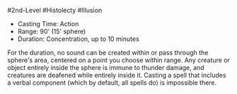 #2nd-Level #Histolecty #Illusion
 
- Casting Time: Action
- Range: 90' (15' sphere)
- Duration: Concentration, up to 10 minutes  

For the duration, no sound can be created within or pass through the sphere's area, centered on a point you choose within range. Any creature or object entirely inside the sphere is immune to thunder damage, and creatures are deafened while entirely inside it. Casting a spell that includes a verbal component (which by default, all spells do) is impossible there.
